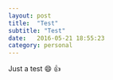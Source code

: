 ```yaml
---
layout: post
title:  "Test"
subtitle: "Test"
date:   2016-05-21 18:55:23
category: personal
---
```


Just a test :smile: :+1: